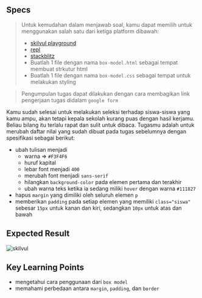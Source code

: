 ## Specs
> Untuk kemudahan dalam menjawab soal, kamu dapat memilih untuk menggunakan salah satu dari ketiga platform dibawah:
> - [skilvul playground](https://skilvul.com/paths/coding-di-skilvul-playground)
> - [repl](https://replit.com/)
> - [stackblitz](https://stackblitz.com/)
> - Buatlah 1 file dengan nama `box-model.html` sebagai tempat membuat strkutur html
> - Buatlah 1 file dengan nama `box-model.css` sebagai tempat untuk melakukan styling

> Pengumpulan tugas dapat dilakukan dengan cara membagikan link pengerjaan tugas didalam `google form`

Kamu sudah selesai untuk melakukan seleksi terhadap siswa-siswa yang kamu ampu, akan tetapi kepala sekolah kurang puas dengan hasil kerjamu. Beliau bilang itu terlalu rapat dan sulit untuk dibaca. Tugasmu adalah untuk merubah daftar nilai yang sudah dibuat pada tugas sebelumnya dengan spesifikasi sebagai berikut:

- ubah tulisan menjadi
    - warna ⇒ `#F3F4F6`
    - huruf kapital
    - lebar font menjadi `400`
    - merubah font menjadi `sans-serif`
    - hilangkan `background-color` pada elemen pertama dan terakhir
    - ubah warna teks ketika ia sedang miliki `hover` dengan warna `#111827`
- hapus `margin` yang dimiliki oleh seluruh elemen `p`
- memberikan `padding` pada setiap elemen yang memiliki `class="siswa"` sebesar `15px` untuk kanan dan kiri, sedangkan `10px` untuk atas dan bawah

## Expected Result
![skilvul](https://skilvul-prod-01.s3.ap-southeast-1.amazonaws.com/lesson/full-stack-assignment/CSS-02.gif)

## Key Learning Points
- mengetahui cara penggunaan dari `box model`
- memahami perbedaan antara `margin`, `padding`, dan `border`
